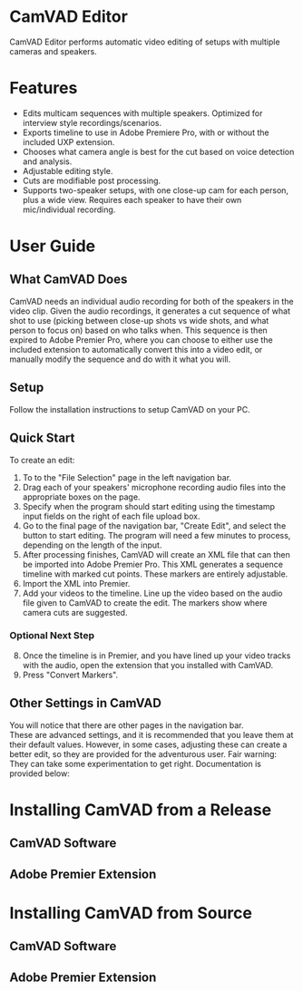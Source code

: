 # CamVAD Editor
CamVAD Editor performs automatic video editing of setups with multiple cameras and speakers.  
  
# Features
 - Edits multicam sequences with multiple speakers. Optimized for interview style recordings/scenarios.
 - Exports timeline to use in Adobe Premiere Pro, with or without the included UXP extension.
 - Chooses what camera angle is best for the cut based on voice detection and analysis.
 - Adjustable editing style.
 - Cuts are modifiable post processing.
 - Supports two-speaker setups, with one close-up cam for each person, plus a wide view. Requires each speaker to have their own mic/individual recording.

# User Guide
## What CamVAD Does
CamVAD needs an individual audio recording for both of the speakers in the video clip. Given the audio recordings, it generates a cut sequence of what shot to use (picking between close-up shots vs wide shots, and what person to focus on) based on who talks when. This sequence is then expired to Adobe Premier Pro, where you can choose to either use the included extension to automatically convert this into a video edit, or manually modify the sequence and do with it what you will.
## Setup
Follow the installation instructions to setup CamVAD on your PC.
## Quick Start
To create an edit:
 1. To to the "File Selection" page in the left navigation bar.  
 2. Drag each of your speakers' microphone recording audio files into the appropriate boxes on the page.  
 3. Specify when the program should start editing using the timestamp input fields on the right of each file upload box.
 4. Go to the final page of the navigation bar, "Create Edit", and select the button to start editing. The program will need a few minutes to process, depending on the length of the input.
 5. After processing finishes, CamVAD will create an XML file that can then be imported into Adobe Premier Pro. This XML  generates a sequence timeline with marked cut points. These markers are entirely adjustable.
 6. Import the XML into Premier.
 7. Add your videos to the timeline. Line up the video based on the audio file given to CamVAD to create the edit. The markers show where camera cuts are suggested.
### Optional Next Step
 8. Once the timeline is in Premier, and you have lined up your video tracks with the audio, open the extension that you installed with CamVAD.
 9. Press "Convert Markers".
## Other Settings in CamVAD
You will notice that there are other pages in the navigation bar.  
These are advanced settings, and it is recommended that you leave them at their default values. However, in some cases, adjusting these can create a better edit,  so they are provided for the adventurous user. Fair warning: They can take some experimentation to get right. Documentation is provided below:
# Installing CamVAD from a Release
## CamVAD Software
## Adobe Premier Extension
# Installing CamVAD from Source
## CamVAD Software
## Adobe Premier Extension


